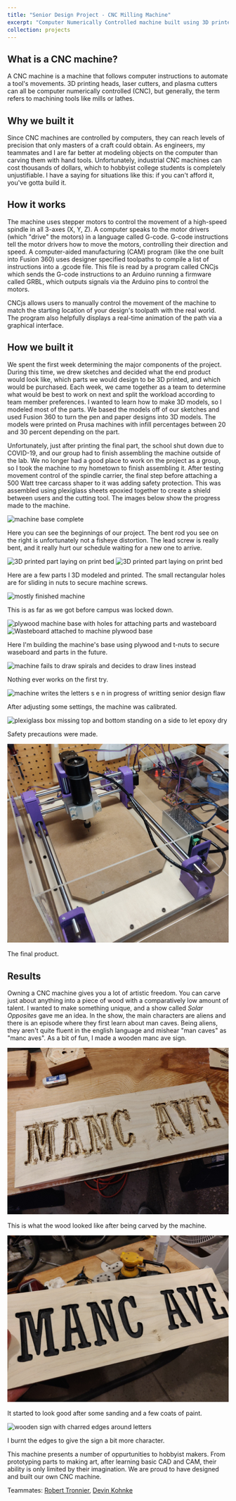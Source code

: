 ```yaml
---
title: "Senior Design Project - CNC Milling Machine"
excerpt: "Computer Numerically Controlled machine built using 3D printed parts that can carve wood and aluminum<br/><a href='/projects/cnc-machine/'><img src='/images/cnc-1.jpg' alt='cnc machine' width='980' height='736'></a>"
collection: projects
---
```


What is a CNC machine?
------
A CNC machine is a machine that follows computer instructions to automate a tool's movements. 3D printing heads, laser cutters, and plasma cutters can all be computer numerically controlled (CNC), but generally, the term refers to machining tools like mills or lathes.

Why we built it
------
Since CNC machines are controlled by computers, they can reach levels of precision that only masters of a craft could obtain. As engineers, my teammates and I are far better at modeling objects on the computer than carving them with hand tools. Unfortunately, industrial CNC machines can cost thousands of dollars, which to hobbyist college students is completely unjustifiable. I have a saying for situations like this: if you can't afford it, you've gotta build it.

How it works
------
The machine uses stepper motors to control the movement of a high-speed spindle in all 3-axes (X, Y, Z). A computer speaks to the motor drivers (which "drive" the motors) in a language called G-code. G-code instructions tell the motor drivers how to move the motors, controlling their direction and speed. A computer-aided manufacturing (CAM) program (like the one built into Fusion 360) uses designer specified toolpaths to compile a list of instructions into a .gcode file. This file is read by a program called CNCjs which sends the G-code instructions to an Arduino running a firmware called GRBL, which outputs signals via the Arduino pins to control the motors.

CNCjs allows users to manually control the movement of the machine to match the starting location of your design's toolpath with the real world. The program also helpfully displays a real-time animation of the path via a graphical interface.

How we built it
------
We spent the first week determining the major components of the project. During this time, we drew sketches and decided what the end product would look like, which parts we would design to be 3D printed, and which would be purchased. Each week, we came together as a team to determine what would be best to work on next and split the workload according to team member preferences. I wanted to learn how to make 3D models, so I modeled most of the parts. We based the models off of our sketches and used Fusion 360 to turn the pen and paper designs into 3D models. The models were printed on Prusa machines with infill percentages between 20 and 30 percent depending on the part. 

Unfortunately, just after printing the final part, the school shut down due to COVID-19, and our group had to finish assembling the machine outside of the lab. We no longer had a good place to work on the project as a group, so I took the machine to my hometown to finish assembling it. After testing movement control of the spindle carrier, the final step before attaching a 500 Watt tree carcass shaper to it was adding safety protection. This was assembled using plexiglass sheets epoxied together to create a shield between users and the cutting tool. The images below show the progress made to the machine.

<img src='/images/base-complete.jpg' alt='machine base complete'>

Here you can see the beginnings of our project. The bent rod you see on the right is unfortunately not a fisheye distortion. The lead screw is really bent, and it really hurt our schedule waiting for a new one to arrive.

<img src='/images/side-printed.jpg' alt='3D printed part laying on print bed' width='370' height='288'> <img src='/images/spindle-holder-printed.jpg' alt='3D printed part laying on print bed' width='370' height='288'>

Here are a few parts I 3D modeled and printed. The small rectangular holes are for sliding in nuts to secure machine screws.

<img src='/images/carrier-complete.jpg' alt='mostly finished machine'>

This is as far as we got before campus was locked down.

<img src='/images/t-nuts.jpg' alt='plywood machine base with holes for attaching parts and wasteboard' width='370' height='288'> <img src='/images/wasteboard.jpg' alt='Wasteboard attached to machine plywood base' width='370' height='288'>

Here I'm building the machine's base using plywood and t-nuts to secure waseboard and parts in the future.

<img src='/images/cnc-drawing-test1.jpg' alt='machine fails to draw spirals and decides to draw lines instead'>

Nothing ever works on the first try.

<img src='/images/cnc-drawing-test2.jpg' alt='machine writes the letters s e n in progress of writting senior design flaw'>

After adjusting some settings, the machine was calibrated.

<img src='/images/protective-shield.jpg' alt='plexiglass box missing top and bottom standing on a side to let epoxy dry'>

Safety precautions were made.

<img src='/images/cnc-done.jpg' alt='fully-assembled machine'>

The final product.

Results
------
Owning a CNC machine gives you a lot of artistic freedom. You can carve just about anything into a piece of wood with a comparatively low amount of talent. I wanted to make something unique, and a show called <i>Solar Opposites</i> gave me an idea. In the show, the main characters are aliens and there is an episode where they first learn about man caves. Being aliens, they aren't quite fluent in the english language and mishear "man caves" as "manc aves". As a bit of fun, I made a wooden manc ave sign.

<img src='/images/manc-ave1.jpg' alt='sign with wood burrs around letters'>

This is what the wood looked like after being carved by the machine.

<img src='/images/manc-ave2.jpg' alt='manc ave sign with letters painted black'>

It started to look good after some sanding and a few coats of paint.

<img src='/images/manc-ave3.jpg' alt='wooden sign with charred edges around letters'>

I burnt the edges to give the sign a bit more character.

This machine presents a number of oppurtunities to hobbyist makers. From prototyping parts to making art, after learning basic CAD and CAM, their ability is only limited by their imagination. We are proud to have designed and built our own CNC machine.

Teammates: <a href="https://www.linkedin.com/in/robert-tronnier-2ba4a5172/">Robert Tronnier</a>, <a href="https://www.linkedin.com/in/devin-kohnke-048b6b159/">Devin Kohnke</a>
